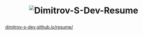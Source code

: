 # <p align="center"> ![Dimitrov-S-Dev-Resume](https://github.com/Dimitrov-S-Dev/resume/blob/master/images/linkedIn/LinkedIn.png) <p>
[dimitrov-s-dev.github.io/resume/](https://dimitrov-s-dev.github.io/resume/)

